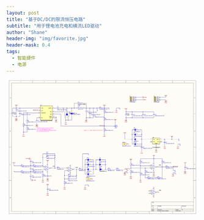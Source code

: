 ```yaml
---
layout: post
title: "基于DC/DC的限流恒压电路"
subtitle: "用于锂电池充电和横流LED驱动"
author: "Shane"
header-img: "img/favorite.jpg"
header-mask: 0.4
tags:
  - 智能硬件
  - 电源
---
```


![](/img/in-post/20190727/1.png)

